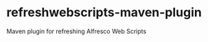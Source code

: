 refreshwebscripts-maven-plugin
==============================

Maven plugin for refreshing Alfresco Web Scripts
